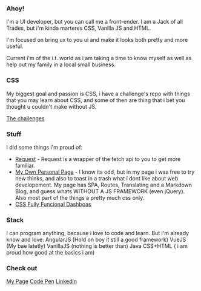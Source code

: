 ### Ahoy!

I'm a UI developer, but you can call me a front-ender.
I am a Jack of all Trades, but i'm kinda marteres CSS, Vanilla JS and HTML.

I'm focused on bring ux to you ui and make it looks both pretty and more useful.

Current i'm of the i.t. world as i am taking a time to know myself as well as help out my family in a local small business.

### CSS
My biggest goal and passion is CSS, i have a challenge's repo with things that you may learn about CSS, and some of then are thing that i bet you thought u couldn't make without JS.

[The challenges](https://github.com/schirrel/css-challenges)


### Stuff
I did some things i'm proud of:
- [Request](https://github.com/schirrel) - Request is a wrapper of the fetch api to you to get more familiar.
- [My Own Personal Page](https://github.com/schirrel/schirrel.github.io) - I know its odd, but in my page i was free to try new thinks, and also to toast in a trash what i dont like about web developement. My page has SPA, Routes, Translating and a Markdown Blog, and guess whats WITHOUT A JS FRAMEWORK (even jQuery). Also most part of the things a pretty much css only.
- [CSS Fully Funcional Dashboas](https://github.com/schirrel/css-admin-template)


### Stack
I can program anything, because i love to code and learn. 
But i'm already know and love:
AngularJS (Hold on boy it still a good framework)
VueJS (My bae latetly)
VanillaJS (nothing is better than)
Java
CSS+HTML ( i am proud how good at the basics i am)

### Check out
[My Page](schirrel.dev/)
[Code Pen](https://codepen.io/schirrel)
[LinkedIn](https://www.linkedin.com/in/alanschio/)

